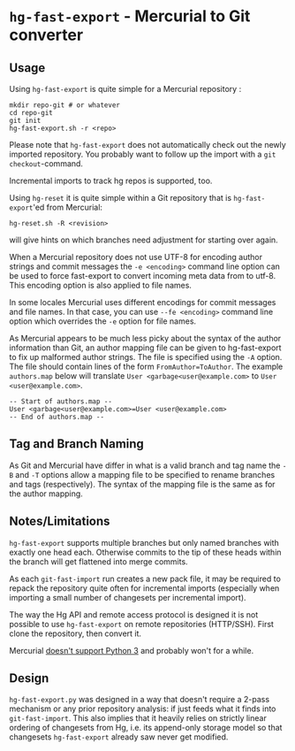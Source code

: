 `hg-fast-export` - Mercurial to Git converter
=========================================================================

Usage
-----

Using `hg-fast-export` is quite simple for a Mercurial repository <repo>:

```
mkdir repo-git # or whatever
cd repo-git
git init
hg-fast-export.sh -r <repo>
```

Please note that `hg-fast-export` does not automatically check out the newly imported repository. You probably want to follow up the import with a `git checkout`-command.

Incremental imports to track hg repos is supported, too.

Using `hg-reset` it is quite simple within a Git repository that is `hg-fast-export`'ed from Mercurial:

```
hg-reset.sh -R <revision>
```

will give hints on which branches need adjustment for starting over again.

When a Mercurial repository does not use UTF-8 for encoding author strings and commit messages the `-e <encoding>` command line option can be used to force fast-export to convert incoming meta data from <encoding> to utf-8. This encoding option is also applied to file names.

In some locales Mercurial uses different encodings for commit messages and file names. In that case, you can use `--fe <encoding>` command line option which overrides the `-e` option for file names.

As Mercurial appears to be much less picky about the syntax of the author information than Git, an author mapping file can be given to hg-fast-export to fix up malformed author strings. The file is specified using the `-A` option. The file should contain lines of the form `FromAuthor=ToAuthor`. The example `authors.map` below will translate `User <garbage<user@example.com>` to `User <user@example.com>`.

```
-- Start of authors.map --
User <garbage<user@example.com>=User <user@example.com>
-- End of authors.map --
```

Tag and Branch Naming
---------------------

As Git and Mercurial have differ in what is a valid branch and tag name the `-B` and `-T` options allow a mapping file to be specified to rename branches and tags (respectively). The syntax of the mapping file is the same as for the author mapping.

Notes/Limitations
-----------------

`hg-fast-export` supports multiple branches but only named branches with exactly one head each. Otherwise commits to the tip of these heads within the branch will get flattened into merge commits.

As each `git-fast-import` run creates a new pack file, it may be required to repack the repository quite often for incremental imports (especially when importing a small number of changesets per incremental import).

The way the Hg API and remote access protocol is designed it is not possible to use `hg-fast-export` on remote repositories (HTTP/SSH). First clone the repository, then convert it.

Mercurial [doesn't support Python 3](https://www.mercurial-scm.org/wiki/SupportedPythonVersions#Python_3.x_support) and probably won't for a while.

Design
------

`hg-fast-export.py` was designed in a way that doesn't require a 2-pass mechanism or any prior repository analysis: if just feeds what it finds into `git-fast-import`. This also implies that it heavily relies on strictly linear ordering of changesets from Hg, i.e. its append-only storage model so that changesets `hg-fast-export` already saw never get modified.
